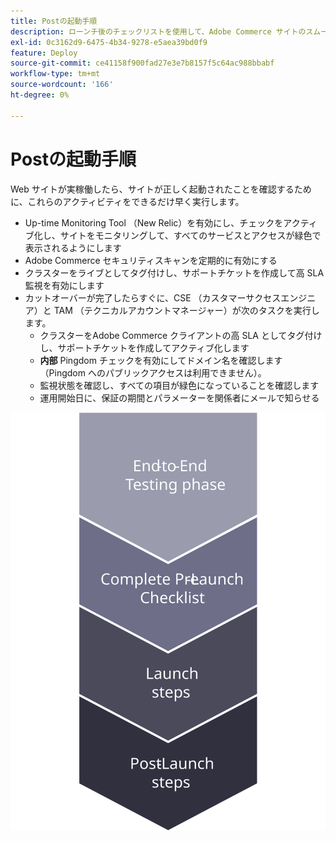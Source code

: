 ```yaml
---
title: Postの起動手順
description: ローンチ後のチェックリストを使用して、Adobe Commerce サイトのスムーズな実装を確認します。
exl-id: 0c3162d9-6475-4b34-9278-e5aea39bd0f9
feature: Deploy
source-git-commit: ce41158f900fad27e3e7b8157f5c64ac988bbabf
workflow-type: tm+mt
source-wordcount: '166'
ht-degree: 0%

---
```


# Postの起動手順

Web サイトが実稼働したら、サイトが正しく起動されたことを確認するために、これらのアクティビティをできるだけ早く実行します。

- Up-time Monitoring Tool （New Relic）を有効にし、チェックをアクティブ化し、サイトをモニタリングして、すべてのサービスとアクセスが緑色で表示されるようにします
- Adobe Commerce セキュリティスキャンを定期的に有効にする
- クラスターをライブとしてタグ付けし、サポートチケットを作成して高 SLA 監視を有効にします
- カットオーバーが完了したらすぐに、CSE （カスタマーサクセスエンジニア）と TAM （テクニカルアカウントマネージャー）が次のタスクを実行します。
   - クラスターをAdobe Commerce クライアントの高 SLA としてタグ付けし、サポートチケットを作成してアクティブ化します
   - **内部** Pingdom チェックを有効にしてドメイン名を確認します（Pingdom へのパブリックアクセスは利用できません）。
   - 監視状態を確認し、すべての項目が緑色になっていることを確認します
   - 運用開始日に、保証の期間とパラメーターを関係者にメールで知らせる

![ 立ち上げプロセスのフェーズ 4 を示す図 ](../../assets/playbooks/launch-steps-4.svg)
